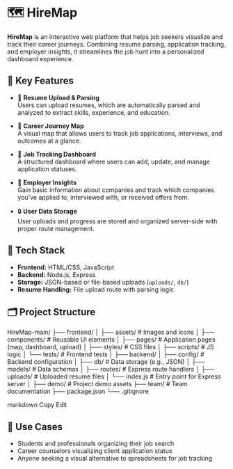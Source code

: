 # 🗺️ HireMap

**HireMap** is an interactive web platform that helps job seekers visualize and track their career journeys. Combining resume parsing, application tracking, and employer insights, it streamlines the job hunt into a personalized dashboard experience.

## 🌟 Key Features

- 📄 **Resume Upload & Parsing**  
  Users can upload resumes, which are automatically parsed and analyzed to extract skills, experience, and education.

- 🧭 **Career Journey Map**  
  A visual map that allows users to track job applications, interviews, and outcomes at a glance.

- 📝 **Job Tracking Dashboard**  
  A structured dashboard where users can add, update, and manage application statuses.

- 🏢 **Employer Insights**  
  Gain basic information about companies and track which companies you've applied to, interviewed with, or received offers from.

- 🔒 **User Data Storage**  
  User uploads and progress are stored and organized server-side with proper route management.

## 🧰 Tech Stack

- **Frontend:** HTML/CSS, JavaScript
- **Backend:** Node.js, Express
- **Storage:** JSON-based or file-based uploads (`uploads/`, `db/`)
- **Resume Handling:** File upload route with parsing logic

## 🗂️ Project Structure

HireMap-main/
├── frontend/
│ ├── assets/ # Images and icons
│ ├── components/ # Reusable UI elements
│ ├── pages/ # Application pages (map, dashboard, upload)
│ ├── styles/ # CSS files
│ ├── scripts/ # JS logic
│ └── tests/ # Frontend tests
│
├── backend/
│ ├── config/ # Backend configuration
│ ├── db/ # Data storage (e.g., JSON)
│ ├── models/ # Data schemas
│ ├── routes/ # Express route handlers
│ ├── uploads/ # Uploaded resume files
│ └── index.js # Entry point for Express server
│
├── demo/ # Project demo assets
├── team/ # Team documentation
├── package.json
└── .gitignore

markdown
Copy
Edit

## 🎯 Use Cases

- Students and professionals organizing their job search
- Career counselors visualizing client application status
- Anyone seeking a visual alternative to spreadsheets for job tracking
